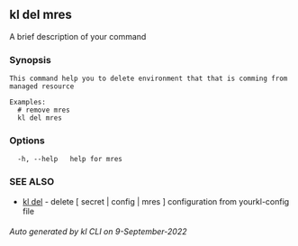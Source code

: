 ## kl del mres

A brief description of your command

### Synopsis

```
This command help you to delete environment that that is comming from managed resource

Examples:
  # remove mres
  kl del mres

```

### Options

```
  -h, --help   help for mres
```

### SEE ALSO

* [kl del](kl_del.md)  - delete [ secret | config | mres ] configuration from yourkl-config file

###### Auto generated by kl CLI on 9-September-2022
